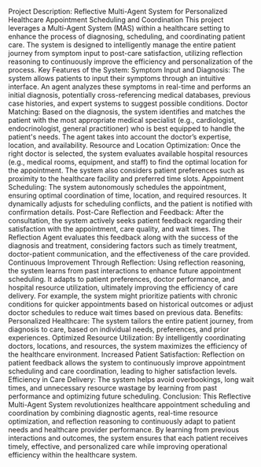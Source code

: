 Project Description: Reflective Multi-Agent System for Personalized Healthcare Appointment Scheduling and Coordination This project leverages a Multi-Agent System (MAS) within a healthcare setting to enhance the process of diagnosing, scheduling, and coordinating patient care. The system is designed to intelligently manage the entire patient journey from symptom input to post-care satisfaction, utilizing reflection reasoning to continuously improve the efficiency and personalization of the process. Key Features of the System: Symptom Input and Diagnosis: The system allows patients to input their symptoms through an intuitive interface. An agent analyzes these symptoms in real-time and performs an initial diagnosis, potentially cross-referencing medical databases, previous case histories, and expert systems to suggest possible conditions. Doctor Matching: Based on the diagnosis, the system identifies and matches the patient with the most appropriate medical specialist (e.g., cardiologist, endocrinologist, general practitioner) who is best equipped to handle the patient's needs. The agent takes into account the doctor’s expertise, location, and availability. Resource and Location Optimization: Once the right doctor is selected, the system evaluates available hospital resources (e.g., medical rooms, equipment, and staff) to find the optimal location for the appointment. The system also considers patient preferences such as proximity to the healthcare facility and preferred time slots. Appointment Scheduling: The system autonomously schedules the appointment, ensuring optimal coordination of time, location, and required resources. It dynamically adjusts for scheduling conflicts, and the patient is notified with confirmation details. Post-Care Reflection and Feedback: After the consultation, the system actively seeks patient feedback regarding their satisfaction with the appointment, care quality, and wait times. The Reflection Agent evaluates this feedback along with the success of the diagnosis and treatment, considering factors such as timely treatment, doctor-patient communication, and the effectiveness of the care provided. Continuous Improvement Through Reflection: Using reflection reasoning, the system learns from past interactions to enhance future appointment scheduling. It adapts to patient preferences, doctor performance, and hospital resource utilization, ultimately improving the efficiency of care delivery. For example, the system might prioritize patients with chronic conditions for quicker appointments based on historical outcomes or adjust doctor schedules to reduce wait times based on previous data. Benefits: Personalized Healthcare: The system tailors the entire patient journey, from diagnosis to care, based on individual needs, preferences, and prior experiences. Optimized Resource Utilization: By intelligently coordinating doctors, locations, and resources, the system maximizes the efficiency of the healthcare environment. Increased Patient Satisfaction: Reflection on patient feedback allows the system to continuously improve appointment scheduling and care coordination, leading to higher satisfaction levels. Efficiency in Care Delivery: The system helps avoid overbookings, long wait times, and unnecessary resource wastage by learning from past performance and optimizing future scheduling. Conclusion: This Reflective Multi-Agent System revolutionizes healthcare appointment scheduling and coordination by combining diagnostic agents, real-time resource optimization, and reflection reasoning to continuously adapt to patient needs and healthcare provider performance. By learning from previous interactions and outcomes, the system ensures that each patient receives timely, effective, and personalized care while improving operational efficiency within the healthcare system.